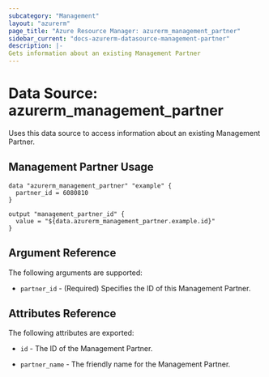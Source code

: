 ```yaml
---
subcategory: "Management"
layout: "azurerm"
page_title: "Azure Resource Manager: azurerm_management_partner"
sidebar_current: "docs-azurerm-datasource-management-partner"
description: |-
Gets information about an existing Management Partner
---
```


# Data Source: azurerm_management_partner

Uses this data source to access information about an existing Management Partner.

## Management Partner Usage

```hcl
data "azurerm_management_partner" "example" {
  partner_id = 6080810
}

output "management_partner_id" {
  value = "${data.azurerm_management_partner.example.id}"
}
```

## Argument Reference

The following arguments are supported:

* `partner_id` - (Required) Specifies the ID of this Management Partner.

## Attributes Reference

The following attributes are exported:

* `id` - The ID of the Management Partner.

* `partner_name` - The friendly name for the Management Partner.
